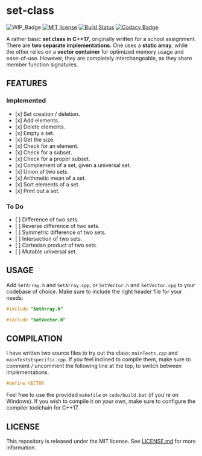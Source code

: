 # set-class

![WIP_Badge](https://img.shields.io/badge/version-0.1-blue.svg)
[![MIT license](http://img.shields.io/badge/license-MIT-brightgreen.svg)](http://opensource.org/licenses/MIT)
[![Build Status](https://travis-ci.org/abidanBrito/Set-Class.svg?branch=master)](https://travis-ci.org/abidanBrito/Set-Class)
[![Codacy Badge](https://app.codacy.com/project/badge/Grade/99dac280a16543a697f233e27a3078d6)](https://www.codacy.com/gh/abidanBrito/set-class/dashboard?utm_source=github.com&amp;utm_medium=referral&amp;utm_content=abidanBrito/set-class&amp;utm_campaign=Badge_Grade)

A rather basic **set class in C++17**, originally written for a school assignment.
There are **two separate implementations**. One uses a **static array**, while the 
other relies on a **vector container** for optimized memory usage and ease-of-use. 
However, they are completely interchangeable, as they share member function signatures.

## FEATURES
### Implemented
*   \[x] Set creation / deletion.
*   \[x] Add elements.
*   \[x] Delete elements.
*   \[x] Empty a set.
*   \[x] Get the size.
*   \[x] Check for an element.
*   \[x] Check for a subset.
*   \[x] Check for a proper subset.
*   \[x] Complement of a set, given a universal set.
*   \[x] Union of two sets.
*   \[x] Arithmetic mean of a set.
*   \[x] Sort elements of a set.
*   \[x] Print out a set.

### To Do
*   \[ ] Difference of two sets.
*   \[ ] Reverse difference of two sets.
*   \[ ] Symmetric difference of two sets.
*   \[ ] Intersection of two sets.
*   \[ ] Cartesian product of two sets.
*   \[ ] Mutable universal set.

## USAGE
Add `SetArray.h` and `SetArray.cpp`, or `SetVector.h` and `SetVector.cpp` 
to your codebase of choice. Make sure to include the right header file for your needs: 

```cpp
#include "SetArray.h"
``` 
```cpp
#include "SetVector.h"
``` 

## COMPILATION
I have written two source files to try out the class: `mainTests.cpp` and 
`mainTestsEspecific.cpp`. If you feel inclined to compile them, make sure to 
comment / uncomment the following line at the top, to switch between implementations.

``` cpp
#define VECTOR
```
Feel free to use the provided `makefile` or `code/build.bat` (if you're on Windows). If you wish to compile it on your own, make sure to configure the compiler toolchain for C++17.

## LICENSE
This repository is released under the MIT license. See [LICENSE.md](LICENSE.md) for more information.
